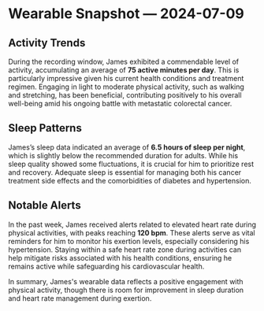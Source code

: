# Wearable Snapshot — 2024-07-09

## Activity Trends
During the recording window, James exhibited a commendable level of activity, accumulating an average of **75 active minutes per day**. This is particularly impressive given his current health conditions and treatment regimen. Engaging in light to moderate physical activity, such as walking and stretching, has been beneficial, contributing positively to his overall well-being amid his ongoing battle with metastatic colorectal cancer.

## Sleep Patterns
James’s sleep data indicated an average of **6.5 hours of sleep per night**, which is slightly below the recommended duration for adults. While his sleep quality showed some fluctuations, it is crucial for him to prioritize rest and recovery. Adequate sleep is essential for managing both his cancer treatment side effects and the comorbidities of diabetes and hypertension.

## Notable Alerts
In the past week, James received alerts related to elevated heart rate during physical activities, with peaks reaching **120 bpm**. These alerts serve as vital reminders for him to monitor his exertion levels, especially considering his hypertension. Staying within a safe heart rate zone during activities can help mitigate risks associated with his health conditions, ensuring he remains active while safeguarding his cardiovascular health. 

In summary, James's wearable data reflects a positive engagement with physical activity, though there is room for improvement in sleep duration and heart rate management during exertion.
